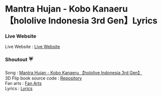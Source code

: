 # Mantra Hujan - Kobo Kanaeru 【hololive Indonesia 3rd Gen】Lyrics

### Live Website
Live Website : [Live Website](https://dimas-saputra-me.github.io/Mantra-Hujan/)

### Shoutout ☔

Song                        : [Mantra Hujan - Kobo Kanaeru 【hololive Indonesia 3rd Gen】](https://www.youtube.com/watch?v=SF-_47-oCtk) </br>
3D Flip book source code    : [Repository](https://github.com/jones345/3D-Flip-Book-Tutorial-Customized-CodingStar) </br>
Fan arts                    : [Fan Arts](images.js) </br>
Lyrics                      : [Lyrics](https://genius.com/Kobo-kanaeru-mantra-hujan-lyrics) </br>

